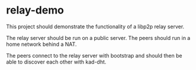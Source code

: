 # relay-demo

This project should demonstrate the functionality of a libp2p relay server.

The relay server should be run on a public server. The peers should run in a home network behind a NAT.

The peers connect to the relay server with bootstrap and should then be able to discover each other with kad-dht.
